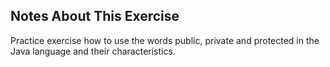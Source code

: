 ## Notes About This Exercise

Practice exercise how to use the words public, private and protected in the Java language and their characteristics.